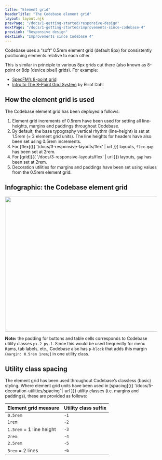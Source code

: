 ```yaml
---
title: "Element grid"
headerTitle: "The Codebase element grid"
layout: layout.njk
prevPage: "/docs/1-getting-started/responsive-design"
nextPage: "/docs/1-getting-started/improvements-since-codebase-4"
prevLink: "Responsive design"
nextLink: "Improvements since Codebase 4"
---
```


Codebase uses a “soft” 0.5rem element grid (default 8px) for consistently positioning elements relative to each other.

This is similar in principle to various 8px grids out there (also known as 8-point or 8dp [device pixel] grids). For example:

* [SpecFM’s 8-point grid](https://spec.fm/specifics/8-pt-grid)
* [Intro to The 8-Point Grid System](https://builttoadapt.io/intro-to-the-8-point-grid-system-d2573cde8632) by Elliot Dahl

## How the element grid is used

The Codebase element grid has been deployed a follows:

1. Element grid increments of 0.5rem have been used for setting all line-heights, margins and paddings throughout Codebase.
2. By default, the base typography vertical rhythm (line-height) is set at 1.5rem (= 3 element grid units). 
 The line heights for headers have also been set using 0.5rem increments.
3. For [flex]({{ '/docs/3-responsive-layouts/flex' | url }}) layouts, `flex-gap` has been set at 2rem.
4. For [grid]({{ '/docs/3-responsive-layouts/flex' | url }}) layouts, `gap` has been set at 2rem.
5. Decoration utilities for margins and paddings have been set using values from the 0.5rem element grid.

## Infographic: the Codebase element grid

<div class="my-6">
<img src="{{ '/img/element-grid.svg' | url }}" width="736" height="446">
</div>

**Note:** the padding for buttons and table cells corresponds to Codebase utility classes `px-2 py-1`. Since this would be used frequently for menu itams, tab labels, etc., Codebase also has `p-block` that adds this margin (`margin: 0.5rem 1rem;`) in one utility class.

## Utility class spacing

The element grid has been used throughout Codebase’s classless (basic) styling. Where element grid units have been used in [spacing]({{ '/docs/5-decoration-utilities/spacing' | url }}) utility classes (i.e. margins and paddings), these are provided as follows:

<table class="table">
  <thead>
    <tr>
      <th>Element grid measure</th>
      <th>Utility class suffix</th>
    </tr>
  </thead>
  <tbody>
    <tr>
      <td><code>0.5rem</code></td>
      <td><code>-1</code></td>
    </tr>
    <tr>
      <td><code>1rem</code></td>
      <td><code>-2</code></td>
    </tr>
    <tr>
      <td><code>1.5rem</code> = 1 line height</td>
      <td><code>-3</code></td>
    </tr>
    <tr>
      <td><code>2rem</code></td>
      <td><code>-4</code></td>
    </tr>
    <tr>
      <td><code>2.5rem</code></td>
      <td><code>-5</code></td>
    </tr>
    <tr>
      <td><code>3rem</code> = 2 lines</td>
      <td><code>-6</code></td>
    </tr>
  </tbody>
</table>